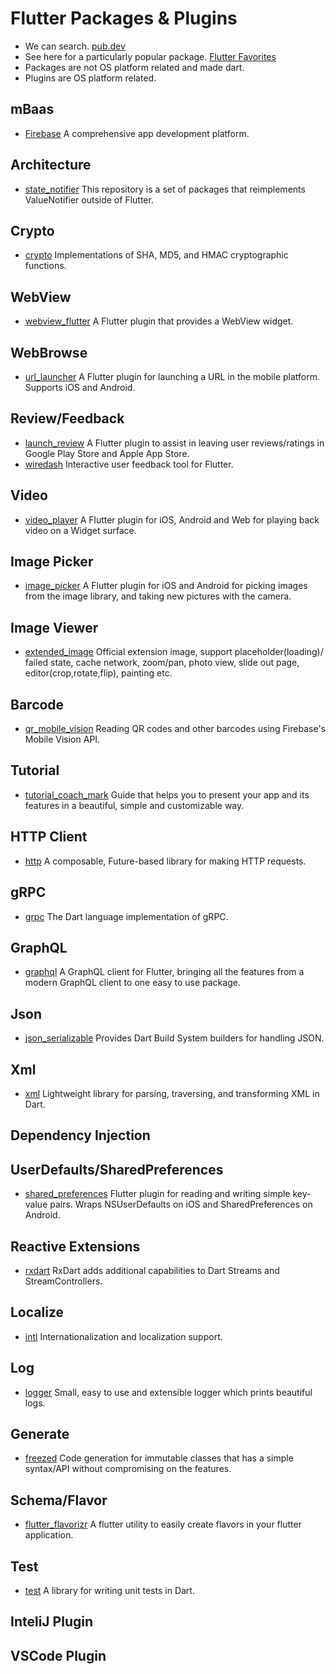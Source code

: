 # Flutter Packages & Plugins

- We can search. [pub.dev](https://pub.dev/)
- See here for a particularly popular package. [Flutter Favorites](https://pub.dev/flutter/favorites)
- Packages are not OS platform related and made dart.
- Plugins are OS platform related.

## mBaas
- [Firebase](https://firebase.google.com/docs/flutter/setup) A comprehensive app development platform.

## Architecture
- [state_notifier](https://pub.dev/packages/state_notifier) This repository is a set of packages that reimplements ValueNotifier outside of Flutter.

## Crypto
- [crypto](https://pub.dev/packages/crypto) Implementations of SHA, MD5, and HMAC cryptographic functions.

## WebView
- [webview_flutter](https://pub.dev/packages/webview_flutter) A Flutter plugin that provides a WebView widget.

## WebBrowse
- [url_launcher](https://pub.dev/packages/url_launcher) A Flutter plugin for launching a URL in the mobile platform. Supports iOS and Android.

## Review/Feedback
- [launch_review](https://pub.dev/packages/launch_review) A Flutter plugin to assist in leaving user reviews/ratings in Google Play Store and Apple App Store.
- [wiredash](https://pub.dev/packages/wiredash) Interactive user feedback tool for Flutter.

## Video
- [video_player](https://pub.dev/packages/video_player) A Flutter plugin for iOS, Android and Web for playing back video on a Widget surface.

## Image Picker
- [image_picker](https://pub.dev/packages/image_picker) A Flutter plugin for iOS and Android for picking images from the image library, and taking new pictures with the camera.

## Image Viewer
- [extended_image](https://pub.dev/packages/extended_image) Official extension image, support placeholder(loading)/ failed state, cache network, zoom/pan, photo view, slide out page, editor(crop,rotate,flip), painting etc.

## Barcode
- [qr_mobile_vision](https://pub.dev/packages/qr_mobile_vision) Reading QR codes and other barcodes using Firebase's Mobile Vision API.

## Tutorial
- [tutorial_coach_mark](https://pub.dev/packages/tutorial_coach_mark) Guide that helps you to present your app and its features in a beautiful, simple and customizable way.

## HTTP Client
- [http](https://pub.dev/packages/http) A composable, Future-based library for making HTTP requests. 

## gRPC
- [grpc](https://pub.dev/packages/grpc) The Dart language implementation of gRPC.

## GraphQL
- [graphql](https://pub.dev/packages/graphql) A GraphQL client for Flutter, bringing all the features from a modern GraphQL client to one easy to use package.

## Json
- [json_serializable](https://pub.dev/packages/json_serializable) Provides Dart Build System builders for handling JSON.

## Xml
- [xml](https://pub.dev/packages/xml) Lightweight library for parsing, traversing, and transforming XML in Dart.

## Dependency Injection

## UserDefaults/SharedPreferences
- [shared_preferences](https://pub.dev/packages/shared_preferences) Flutter plugin for reading and writing simple key-value pairs. Wraps NSUserDefaults on iOS and SharedPreferences on Android.

## Reactive Extensions
- [rxdart](https://pub.dev/packages/rxdart) RxDart adds additional capabilities to Dart Streams and StreamControllers.

## Localize
- [intl](https://pub.dev/packages/intl) Internationalization and localization support.

## Log
- [logger](https://pub.dev/packages/logger) Small, easy to use and extensible logger which prints beautiful logs.

## Generate
- [freezed](https://pub.dev/packages/freezed) Code generation for immutable classes that has a simple syntax/API without compromising on the features.

## Schema/Flavor
- [flutter_flavorizr](https://pub.dev/packages/flutter_flavorizr) A flutter utility to easily create flavors in your flutter application.

## Test
- [test](https://pub.dev/packages/test) A library for writing unit tests in Dart.

## InteliJ Plugin

## VSCode Plugin
